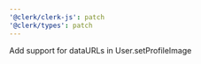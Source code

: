 ```yaml
---
'@clerk/clerk-js': patch
'@clerk/types': patch
---
```


Add support for dataURLs in User.setProfileImage
